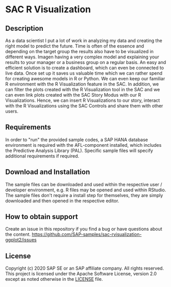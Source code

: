 # SAC R Visualization

## Description
As a data scientist I put a lot of work in analyzing my data and creating the right model to predict the future. Time is often of the essence and depending on the target group the results also have to be visualized in different ways. Imagen having a very complex model and explaining your results to your manager or a business group on a regular basis. An easy and efficient solution is to create a dashboard, which can even be connected to live data. Once set up it saves us valuable time which we can rather spend for creating awesome models in R or Python. We can even keep our familiar R environment with the R Visualization feature in the SAC. In addition, we can filter the plots created with the R Visualization tool in the SAC and we can even link plots created with the SAC Story Modus with our R Visualizations. Hence, we can insert R Visualizations to our story, interact with the R Visualizations using the SAC Controls and share them with other users. 

## Requirements
In order to "run" the provided sample codes, a SAP HANA database environment is required with the AFL-component installed, which includes the Predictive Analysis Library (PAL). Specific sample files will specify additional requirements if required.

## Download and Installation
The sample files can be downloaded and used within the respective user / developer environment, e.g. R files may be opened and used within RStudio. The sample files don't require a install step for themselves, they are simply downloaded and then opened in the respective editor.

## How to obtain support
Create an issue in this repository if you find a bug or have questions about the content. 
https://github.com/SAP-samples/sac-rvisualization-ggplot2/issues

## License
Copyright (c) 2020 SAP SE or an SAP affiliate company. All rights reserved. This project is licensed under the Apache Software License, version 2.0 except as noted otherwise in the [LICENSE](LICENSES/Apache-2.0.txt) file.
